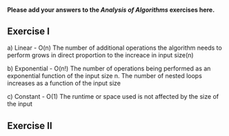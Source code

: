 #### Please add your answers to the ***Analysis of  Algorithms*** exercises here.

## Exercise I

a) Linear - O(n)
    The number of additional operations the algorithm needs to perform grows in direct proportion to the increace in input size(n) 

b) Exponential - O(n!)
    The number of operations being performed as an exponential function of the input size n. The number of nested loops increases as a function of the input size

c) Constant - O(1)
    The runtime or space used is not affected by the size of the input

## Exercise II


